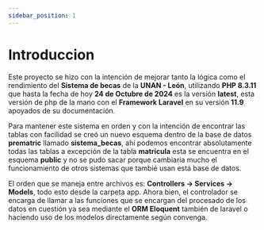 ```yaml
---
sidebar_position: 1
---
```

# Introduccion


Este proyecto se hizo con la intención de mejorar tanto la lógica como el rendimiento del **Sistema de becas** de la **UNAN - León**, utilizando **PHP 8.3.11** que hasta la fecha de hoy **24 de Octubre de 2024** es la versión **latest**, esta versión de php de la mano con el **Framework Laravel** en su versión **11.9** apoyados de su documentación.

Para mantener este sistema en orden y con la intención de encontrar las tablas con facilidad se creó un nuevo esquema dentro de la base de datos **prematric** llamado **sistema_becas**, ahí podemos encontrar absolutamente todas las tablas a excepción de la tabla **matricula** esta se encuentra en el esquema **public** y no se pudo sacar porque cambiaria mucho el funcionamiento de otros sistemas que tambié usan esta base de datos.

El orden que se maneja entre archivos es: **Controllers -> Services -> Models**, todo esto desde la carpeta app. Ahora bien, el controlador se encarga de llamar a las funciones que se encargan del procesado de los datos en cuestión ya sea mediante el **ORM Eloquent** también de laravel o haciendo uso de los modelos directamente según convenga.